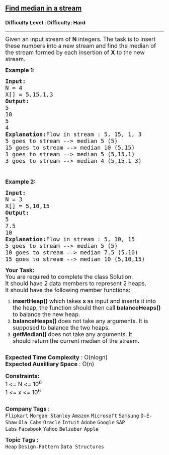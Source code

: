<h2><a href="https://www.geeksforgeeks.org/problems/find-median-in-a-stream-1587115620/1?page=2&difficulty=Hard&sortBy=submissions">Find median in a stream</a></h2><h3>Difficulty Level : Difficulty: Hard</h3><hr><div class="problems_problem_content__Xm_eO"><p><span style="font-size:18px">Given an input stream of <strong>N</strong> integers. The task is to insert these numbers into a new stream and find the median of the stream formed by each insertion of <strong>X</strong> to the new stream.</span></p>

<p><span style="font-size:18px"><strong>Example 1:</strong></span></p>

<pre><span style="font-size:18px"><strong>Input:
</strong>N = 4
X[] = 5,15,1,3
<strong>Output:
</strong>5</span>
<span style="font-size:18px">10</span>
<span style="font-size:18px">5</span>
<span style="font-size:18px">4<strong>
Explanation:</strong>Flow in stream : 5, 15, 1, 3 </span>
<span style="font-size:18px">5 goes to stream --&gt; median 5 (5) </span>
<span style="font-size:18px">15 goes to stream --&gt; median 10 (5,15) </span>
<span style="font-size:18px">1 goes to stream --&gt; median 5 (5,15,1) </span>
<span style="font-size:18px">3 goes to stream --&gt; median 4 (5,15,1 3) </span>
</pre>

<p>&nbsp;</p>

<p><span style="font-size:18px"><strong>Example 2:</strong></span></p>

<pre><span style="font-size:18px"><strong>Input:
</strong>N = 3
X[] = 5,10,15
<strong>Output:
</strong>5</span>
<span style="font-size:18px">7.5</span>
<span style="font-size:18px">10</span><span style="font-size:18px"><strong>
Explanation:</strong>Flow in stream : 5, 10, 15</span>
<span style="font-size:18px">5 goes to stream --&gt; median 5 (5) </span>
<span style="font-size:18px">10 goes to stream --&gt; median 7.5 (5,10) </span>
<span style="font-size:18px">15 goes to stream --&gt; median 10 (5,10,15) </span>
</pre>

<div><span style="font-size:18px"><strong>Your Task:</strong><br>
You are required to complete the class Solution.&nbsp;<br>
It should have 2 data members to represent 2 heaps.&nbsp;<br>
It should have the following member functions:</span></div>

<ol>
	<li><span style="font-size:18px"><strong>insertHeap()</strong> which takes <strong>x&nbsp;</strong>as&nbsp;input and inserts it into the heap, the function should then call <strong>balanceHeaps() </strong>to balance the new heap.</span></li>
	<li><span style="font-size:18px"><strong>balanceHeaps()&nbsp;</strong>does not take any arguments. It is supposed to balance the two&nbsp;heaps.</span></li>
	<li><span style="font-size:18px"><strong>getMedian() </strong>does not take any arguments. It should&nbsp;return&nbsp;the current median of the stream.</span></li>
</ol>

<div><br>
<span style="font-size:18px"><strong>Expected Time Complexity</strong> : O(nlogn)<br>
<strong>Expected Auxilliary Space</strong> : O(n)</span></div>

<div>&nbsp;</div>

<div><span style="font-size:18px"><strong>Constraints:</strong></span></div>

<div><span style="font-size:18px">1<strong> </strong>&lt;= N &lt;= 10<sup>6</sup></span><br>
<span style="font-size:18px">1 &lt;= x &lt;= 10<sup>6</sup></span></div>

<div>&nbsp;</div>
</div><p><span style=font-size:18px><strong>Company Tags : </strong><br><code>Flipkart</code>&nbsp;<code>Morgan Stanley</code>&nbsp;<code>Amazon</code>&nbsp;<code>Microsoft</code>&nbsp;<code>Samsung</code>&nbsp;<code>D-E-Shaw</code>&nbsp;<code>Ola Cabs</code>&nbsp;<code>Oracle</code>&nbsp;<code>Intuit</code>&nbsp;<code>Adobe</code>&nbsp;<code>Google</code>&nbsp;<code>SAP Labs</code>&nbsp;<code>Facebook</code>&nbsp;<code>Yahoo</code>&nbsp;<code>Belzabar</code>&nbsp;<code>Apple</code>&nbsp;<br><p><span style=font-size:18px><strong>Topic Tags : </strong><br><code>Heap</code>&nbsp;<code>Design-Pattern</code>&nbsp;<code>Data Structures</code>&nbsp;